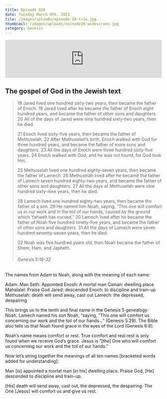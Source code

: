 ```yaml
---
title: Episode 020
date: Tuesday March 9th, 2021
tile: /images/uploads/episode-20-tile.jpg
thumbnail: /images/uploads/episode20-widescreen.jpg
category: Genesis
---
```

<iframe title="0020 - The gospel in the Jewish text" height="122" width="100%" style="border: none;" scrolling="no" data-name="pb-iframe-player" src="https://www.podbean.com/media/player/vs23d-fd120b?from=pb6admin&download=1&version=1&auto=0&share=1&download=1&rtl=0&fonts=Helvetica&skin=1&pfauth=&btn-skin=107"></iframe>

## The gospel of God in the Jewish text

> 18 Jared lived one hundred sixty-two years, then became the father of Enoch. 19 Jared lived after he became the father of Enoch eight hundred years, and became the father of other sons and daughters. 20 All of the days of Jared were nine hundred sixty-two years, then he died.
>
> 21 Enoch lived sixty-five years, then became the father of Methuselah. 22 After Methuselah’s birth, Enoch walked with God for three hundred years, and became the father of more sons and daughters. 23 All the days of Enoch were three hundred sixty-five years. 24 Enoch walked with God, and he was not found, for God took him.
>
> 25 Methuselah lived one hundred eighty-seven years, then became the father of Lamech. 26 Methuselah lived after he became the father of Lamech seven hundred eighty-two years, and became the father of other sons and daughters. 27 All the days of Methuselah were nine hundred sixty-nine years, then he died.
>
> 28 Lamech lived one hundred eighty-two years, then became the father of a son. 29 He named him Noah, saying, “This one will comfort us in our work and in the toil of our hands, caused by the ground which Yahweh has cursed.” 30 Lamech lived after he became the father of Noah five hundred ninety-five years, and became the father of other sons and daughters. 31 All the days of Lamech were seven hundred seventy-seven years, then he died.
>
> 32 Noah was five hundred years old, then Noah became the father of Shem, Ham, and Japheth.
>
> ###### Genesis 5:18-32



The names from Adam to Noah, along with the meaning of each name:

Adam:  Man
Seth:  Appointed
Enosh:  A mortal man
Cainan:  dwelling place
Mahalalel:  Praise God
Jared:   descended
Enoch:   to discipline and train-up
Methuselah:   death will send away, cast out
Lamech:   the depressed, despairing

This brings us to the tenth and final name in the Genesis 5 genealogy: Noah. Lamech named his son Noah, “saying, “This one will comfort us concerning our work and the toil of our hands…” (Genesis 5:29).  The Bible also tells us that Noah found grace in the eyes of the Lord (Genesis 6:8).

Noah’s name means comfort or rest.  True comfort and real rest is only found when we receive God’s grace. Jesus is “\[the] One who will comfort us concerning our work and the toil of our hands.”

Now let’s string together the meanings of all ten names \[bracketed words added for understanding]:

Man \[is] appointed a mortal man \[in his] dwelling place. Praise God, \[He] descended to discipline and train-up.

\[His] death will send away, cast out, the depressed, the despairing.  The One \[Jesus] will comfort us and give us rest.